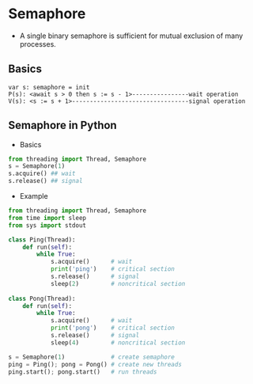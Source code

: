 # Semaphore
* A single binary semaphore is sufficient for mutual exclusion of many processes.
## Basics
```Algorithm
var s: semaphore = init
P(s): <await s > 0 then s := s - 1>----------------wait operation
V(s): <s := s + 1>---------------------------------signal operation
```
## Semaphore in Python
* Basics
```python
from threading import Thread, Semaphore
s = Semaphore(1)
s.acquire() ## wait
s.release() ## signal
```
* Example
```python
from threading import Thread, Semaphore
from time import sleep
from sys import stdout

class Ping(Thread):
    def run(self):
        while True:
            s.acquire()      # wait
            print('ping')    # critical section
            s.release()      # signal
            sleep(2)         # noncritical section
 
class Pong(Thread):
    def run(self):
        while True:
            s.acquire()      # wait
            print('pong')    # critical section
            s.release()      # signal
            sleep(4)         # noncritical section

s = Semaphore(1)             # create semaphore
ping = Ping(); pong = Pong() # create new threads
ping.start(); pong.start()   # run threads
```
